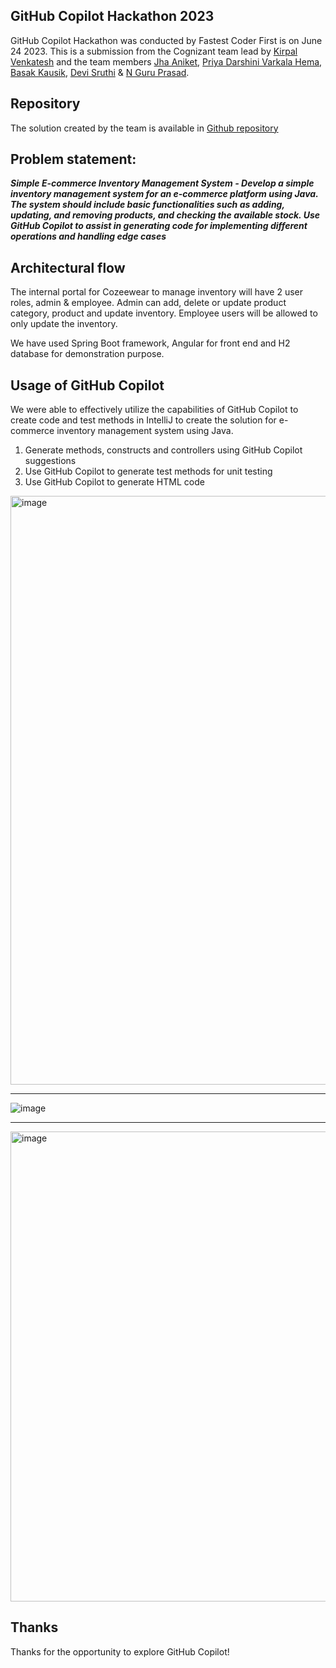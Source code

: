 ## GitHub Copilot Hackathon 2023

GitHub Copilot Hackathon was conducted by Fastest Coder First is on June 24 2023. This is a submission from the Cognizant team lead by [Kirpal Venkatesh](kirpala.venkatesh@cognizant.com) and the team members [Jha Aniket](Aniket.Jha3@cognizant.com), [Priya Darshini Varkala Hema](Hema.PriyaDarshiniVarkala2@cognizant.com), [Basak Kausik](Kausik.Basak@cognizant.com), [Devi Sruthi](Sruthi.Devi@cognizant.com) & [N Guru Prasad](GuruPrasad.N2@cognizant.com).

## Repository

The solution created by the team is available in [Github repository](https://github.com/KirpalCognizantTeam/cozeewear.com.hackathon)

## Problem statement:
___Simple E-commerce Inventory Management System - Develop a simple inventory management system for an e-commerce platform using Java. The system should include basic functionalities such as adding, updating, and removing products, and checking the available stock. Use GitHub Copilot to assist in generating code for implementing different operations and handling edge cases___

## Architectural flow

The internal portal for Cozeewear to manage inventory will have 2 user roles, admin & employee. Admin can add, delete or update product category, product and update inventory. Employee users will be allowed to only update the inventory.

We have used Spring Boot framework, Angular for front end and H2 database for demonstration purpose.

## Usage of GitHub Copilot

We were able to effectively utilize the capabilities of GitHub Copilot to create code and test methods in IntelliJ to create the solution for e-commerce inventory management system using Java.

1. Generate methods, constructs and controllers using GitHub Copilot suggestions
2. Use GitHub Copilot to generate test methods for unit testing
3. Use GitHub Copilot to generate HTML code
   
<img width="942" alt="image" src="https://github.com/KirpalCognizantTeam/cozeewear.com.hackathon/assets/136445699/9465985e-558d-4c03-a36d-bd3991a29565">

---
![image](https://github.com/KirpalCognizantTeam/cozeewear.com.hackathon/assets/136445699/039088eb-c0cf-405c-beaa-db9fef9d5eff)

---
<img width="752" alt="image" src="https://github.com/KirpalCognizantTeam/cozeewear.com.hackathon/assets/136445699/d2507bd8-a9ed-4b4d-b45c-9d4ade1415df">

## Thanks
Thanks for the opportunity to explore GitHub Copilot!
